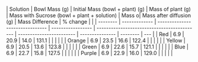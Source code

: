 | Solution | Bowl Mass (g) | Initial Mass (bowl + plant) (g) | Mass of plant (g) | Mass with Sucrose (bowl + plant + solution) | Mass o| Mass after diffusion (g) | Mass Difference | % change |     |
| -------- | ------------- | ------------------------------- | ----------------- | ------------------------------------------- | ------------------------ | --------------- | -------- | --- |
| Red      | 6.9           | 20.9                            | 14.0              | 131.1                                       |                          |                 |          |     |
| Orange   | 6.9           | 23.5                            | 16.6              | 122.4                                       |                          |                 |          |     |
| Yellow   | 6.9           | 20.5                            | 13.6              | 123.8                                       |                          |                 |          |     |
| Green    | 6.9           | 22.6                            | 15.7              | 121.1                                       |                          |                 |          |     |
| Blue     | 6.9           | 22.7                            | 15.8              | 127.5                                       |                          |                 |          |     |
| Purple   | 6.9           | 22.9                            | 16.0              | 129.0                                       |                          |                 |          |     |
